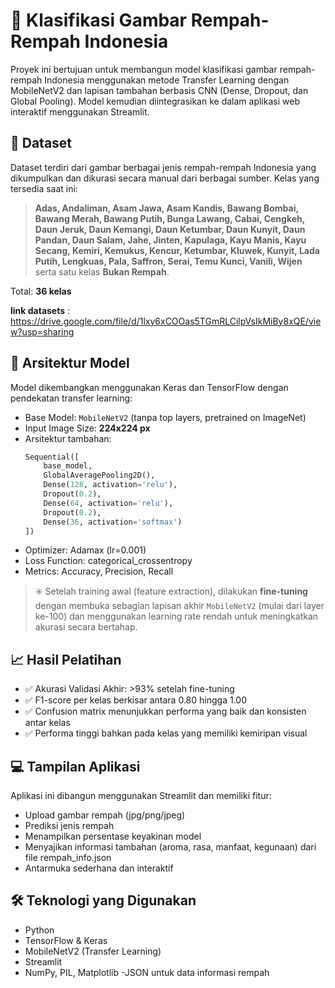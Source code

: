 # 🌿 Klasifikasi Gambar Rempah-Rempah Indonesia

Proyek ini bertujuan untuk membangun model klasifikasi gambar rempah-rempah Indonesia menggunakan metode Transfer Learning dengan MobileNetV2 dan lapisan tambahan berbasis CNN (Dense, Dropout, dan Global Pooling). Model kemudian diintegrasikan ke dalam aplikasi web interaktif menggunakan Streamlit.

## 📂 Dataset

Dataset terdiri dari gambar berbagai jenis rempah-rempah Indonesia yang dikumpulkan dan dikurasi secara manual dari berbagai sumber. Kelas yang tersedia saat ini:

> **Adas, Andaliman, Asam Jawa, Asam Kandis, Bawang Bombai, Bawang Merah, Bawang Putih, Bunga Lawang, Cabai, Cengkeh, Daun Jeruk, Daun Kemangi, Daun Ketumbar, Daun Kunyit, Daun Pandan, Daun Salam, Jahe, Jinten, Kapulaga, Kayu Manis, Kayu Secang, Kemiri, Kemukus, Kencur, Ketumbar, Kluwek, Kunyit, Lada Putih, Lengkuas, Pala, Saffron, Serai, Temu Kunci, Vanili, Wijen** serta satu kelas **Bukan Rempah**.

Total: **36 kelas**

**link datasets** : https://drive.google.com/file/d/1lxy6xCOOas5TGmRLCilpVsIkMiBy8xQE/view?usp=sharing



## 🧠 Arsitektur Model

Model dikembangkan menggunakan Keras dan TensorFlow dengan pendekatan transfer learning:

- Base Model: `MobileNetV2` (tanpa top layers, pretrained on ImageNet)
- Input Image Size: **224x224 px**
- Arsitektur tambahan:
  ```python
  Sequential([
      base_model,
      GlobalAveragePooling2D(),
      Dense(128, activation='relu'),
      Dropout(0.2),
      Dense(64, activation='relu'),
      Dropout(0.2),
      Dense(36, activation='softmax')
  ])

- Optimizer: Adamax (lr=0.001)
- Loss Function: categorical_crossentropy
- Metrics: Accuracy, Precision, Recall

> ✳️ Setelah training awal (feature extraction), dilakukan **fine-tuning** dengan membuka sebagian lapisan akhir `MobileNetV2` (mulai dari layer ke-100) dan menggunakan learning rate rendah untuk meningkatkan akurasi secara bertahap.

## 📈 Hasil Pelatihan

- ✅ Akurasi Validasi Akhir: >93% setelah fine-tuning
- ✅ F1-score per kelas berkisar antara 0.80 hingga 1.00
- ✅ Confusion matrix menunjukkan performa yang baik dan konsisten antar kelas
- ✅ Performa tinggi bahkan pada kelas yang memiliki kemiripan visual

## 💻 Tampilan Aplikasi

Aplikasi ini dibangun menggunakan Streamlit dan memiliki fitur:

- Upload gambar rempah (jpg/png/jpeg)
- Prediksi jenis rempah
- Menampilkan persentase keyakinan model
- Menyajikan informasi tambahan (aroma, rasa, manfaat, kegunaan) dari file rempah_info.json
- Antarmuka sederhana dan interaktif

## 🛠️ Teknologi yang Digunakan

- Python
- TensorFlow & Keras
- MobileNetV2 (Transfer Learning)
- Streamlit
- NumPy, PIL, Matplotlib
-JSON untuk data informasi rempah